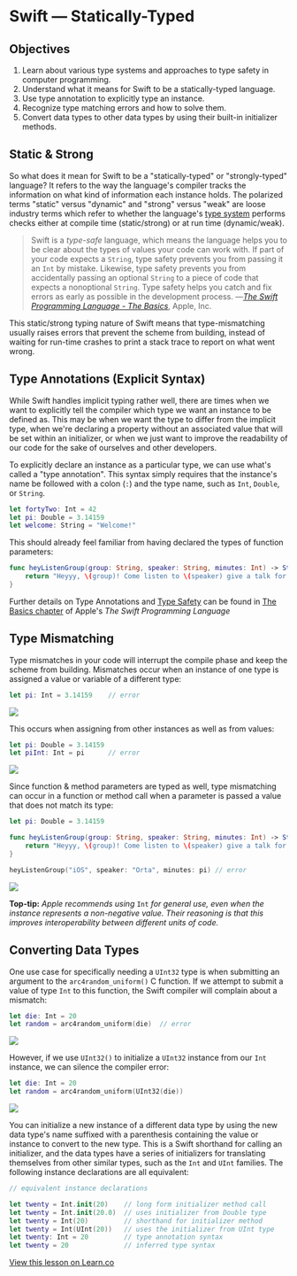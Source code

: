 # Swift — Statically-Typed

## Objectives

1. Learn about various type systems and approaches to type safety in computer programming.
2. Understand what it means for Swift to be a statically-typed language.
3. Use type annotation to explicitly type an instance.
4. Recognize type matching errors and how to solve them.
5. Convert data types to other data types by using their built-in initializer methods.

## Static & Strong

So what does it mean for Swift to be a "statically-typed" or "strongly-typed" language? It refers to the way the language's compiler tracks the information on what kind of information each instance holds. The polarized terms "static" versus "dynamic" and "strong" versus "weak" are loose industry terms which refer to whether the language's [type system](https://en.wikipedia.org/wiki/Type_system) performs checks either at compile time (static/strong) or at run time (dynamic/weak).

>Swift is a *type-safe* language, which means the language helps you to be clear about the types of values your code can work with. If part of your code expects a `String`, type safety prevents you from passing it an `Int` by mistake. Likewise, type safety prevents you from accidentally passing an optional `String` to a piece of code that expects a nonoptional `String`. Type safety helps you catch and fix errors as early as possible in the development process.
>—[*The Swift Programming Language - The Basics*](https://developer.apple.com/library/prerelease/ios/documentation/Swift/Conceptual/Swift_Programming_Language/TheBasics.html#//apple_ref/doc/uid/TP40014097-CH5-ID309), Apple, Inc.

This static/strong typing nature of Swift means that type-mismatching usually raises errors that prevent the scheme from building, instead of waiting for run-time crashes to print a stack trace to report on what went wrong.

## Type Annotations (Explicit Syntax)

While Swift handles implicit typing rather well, there are times when we want to explicitly tell the compiler which type we want an instance to be defined as. This may be when we want the type to differ from the implicit type, when we're declaring a property without an associated value that will be set within an initializer, or when we just want to improve the readability of our code for the sake of ourselves and other developers.

To explicitly declare an instance as a particular type, we can use what's called a "type annotation". This syntax simply requires that the instance's name be followed with a colon (`:`) and the type name, such as `Int`, `Double`, or `String`.

```swift
let fortyTwo: Int = 42
let pi: Double = 3.14159
let welcome: String = "Welcome!"
```
This should already feel familiar from having declared the types of function parameters:

```swift
func heyListenGroup(group: String, speaker: String, minutes: Int) -> String {
    return "Heyyy, \(group)! Come listen to \(speaker) give a talk for \(minutes) minutes."
}
```
Further details on Type Annotations and [Type Safety](https://en.wikipedia.org/wiki/Type_safety) can be found in [The Basics chapter](https://developer.apple.com/library/prerelease/ios/documentation/Swift/Conceptual/Swift_Programming_Language/TheBasics.html#//apple_ref/doc/uid/TP40014097-CH5-ID309
) of Apple's *The Swift Programming Language*

## Type Mismatching

Type mismatches in your code will interrupt the compile phase and keep the scheme from building. Mismatches occur when an instance of one type is assigned a value or variable of a different type:

```swift
let pi: Int = 3.14159    // error
```
![](https://curriculum-content.s3.amazonaws.com/swift/swift-statically-typed/type_mismatch_pi_Int.png)

This occurs when assigning from other instances as well as from values:

```swift
let pi: Double = 3.14159
let piInt: Int = pi      // error
```
![](https://curriculum-content.s3.amazonaws.com/swift/swift-statically-typed/type_mismatch_piInt_pi.png)

Since function & method parameters are typed as well, type mismatching can occur in a function or method call when a parameter is passed a value that does not match its type:

```swift
let pi: Double = 3.14159

func heyListenGroup(group: String, speaker: String, minutes: Int) -> String {
    return "Heyyy, \(group)! Come listen to \(speaker) give a talk for \(minutes) minutes."
}

heyListenGroup("iOS", speaker: "Orta", minutes: pi) // error
```
![](https://curriculum-content.s3.amazonaws.com/swift/swift-statically-typed/type_mismatch_function_parameter.png)

**Top-tip:** *Apple recommends using* `Int` *for general use, even when the instance represents a non-negative value. Their reasoning is that this improves interoperability between different units of code.*

## Converting Data Types

One use case for specifically needing a `UInt32` type is when submitting an argument to the `arc4random_uniform()` C function. If we attempt to submit a value of type `Int` to this function, the Swift compiler will complain about a mismatch:

```swift
let die: Int = 20
let random = arc4random_uniform(die)  // error
```
![](https://curriculum-content.s3.amazonaws.com/swift/swift-statically-typed/type_mistmatch_arc4random_uniform.png)

However, if we use `UInt32()` to initialize a `UInt32` instance from our `Int` instance, we can silence the compiler error:

```swift
let die: Int = 20
let random = arc4random_uniform(UInt32(die))
```
![](https://curriculum-content.s3.amazonaws.com/swift/swift-statically-typed/type_casting_UInt32_for_arc4random_uniform.png)

You can initialize a new instance of a different data type by using the new data type's name suffixed with a parenthesis containing the value or instance to convert to the new type. This is a Swift shorthand for calling an initializer, and the data types have a series of initializers for translating themselves from other similar types, such as the `Int` and `UInt` families. The following instance declarations are all equivalent:

```swift
// equivalent instance declarations

let twenty = Int.init(20)    // long form initializer method call
let twenty = Int.init(20.0)  // uses initializer from Double type
let twenty = Int(20)         // shorthand for initializer method
let twenty = Int(UInt(20))   // uses the initializer from UInt type
let twenty: Int = 20         // type annotation syntax
let twenty = 20              // inferred type syntax
```
<a href='https://learn.co/lessons/swift-statically-typed' data-visibility='hidden'>View this lesson on Learn.co</a>
